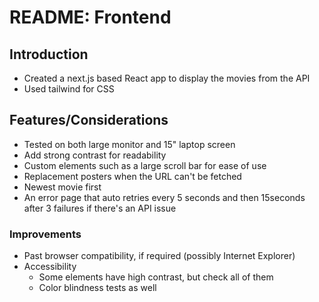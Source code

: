 # README: Frontend

## Introduction
- Created a next.js based React app to display the movies from the API
- Used tailwind for CSS

## Features/Considerations
- Tested on both large monitor and 15" laptop screen
- Add strong contrast for readability
- Custom elements such as a large scroll bar for ease of use
- Replacement posters when the URL can't be fetched
- Newest movie first
- An error page that auto retries every 5 seconds and then 15seconds after 3 failures if there's an API issue


### Improvements
- Past browser compatibility, if required (possibly Internet Explorer)
- Accessibility
    - Some elements have high contrast, but check all of them
    - Color blindness tests as well
